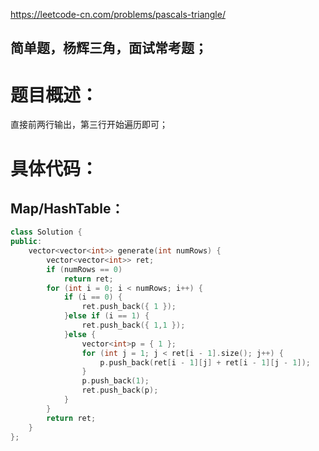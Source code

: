 <https://leetcode-cn.com/problems/pascals-triangle/>

## 简单题，杨辉三角，面试常考题；

# 题目概述：
直接前两行输出，第三行开始遍历即可；



# 具体代码：

## Map/HashTable：
```C++
class Solution {
public:
    vector<vector<int>> generate(int numRows) {
        vector<vector<int>> ret;
        if (numRows == 0)
            return ret;
        for (int i = 0; i < numRows; i++) {
            if (i == 0) {
                ret.push_back({ 1 });
            }else if (i == 1) {
                ret.push_back({ 1,1 });
            }else {
                vector<int>p = { 1 };
                for (int j = 1; j < ret[i - 1].size(); j++) {
                    p.push_back(ret[i - 1][j] + ret[i - 1][j - 1]);
                }
                p.push_back(1);
                ret.push_back(p);
            }
        }
        return ret;
    }
};
```